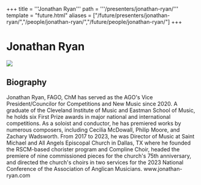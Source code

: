 +++
title = '''Jonathan Ryan'''
path = '''/presenters/jonathan-ryan/'''
template = "future.html"
aliases = ["/future/presenters/jonathan-ryan/","/people/jonathan-ryan/","/future/people/jonathan-ryan/"]
+++

<h1>Jonathan Ryan</h1>

<img class="speaker-photo" src="https://custom.cvent.com/C3A4539B19F74ABCB6FCE437F6BC0A74/files/event/910aaf2914d44586a56fbd0b3b2c31c0/652261ce37574726820052dab352e9cf.jpg">
<h2>Biography</h2>
<p>Jonathan Ryan, FAGO, ChM has served as the AGO's Vice President/Councilor for Competitions and New Music since 2020.  A graduate of the Cleveland Institute of Music and Eastman School of Music, he holds six First Prize awards in major national and international competitions.  As a soloist and conductor, he has premiered works by numerous composers, including Cecilia McDowall, Philip Moore, and Zachary Wadsworth.  From 2017 to 2023, he was Director of Music at Saint Michael and All Angels Episcopal Church in Dallas, TX where he founded the RSCM-based chorister program and Compline Choir, headed the premiere of nine commissioned pieces for the church's 75th anniversary, and directed the church's choirs in two services for the 2023 National Conference of the Association of Anglican Musicians.  www.jonathan-ryan.com</p>

